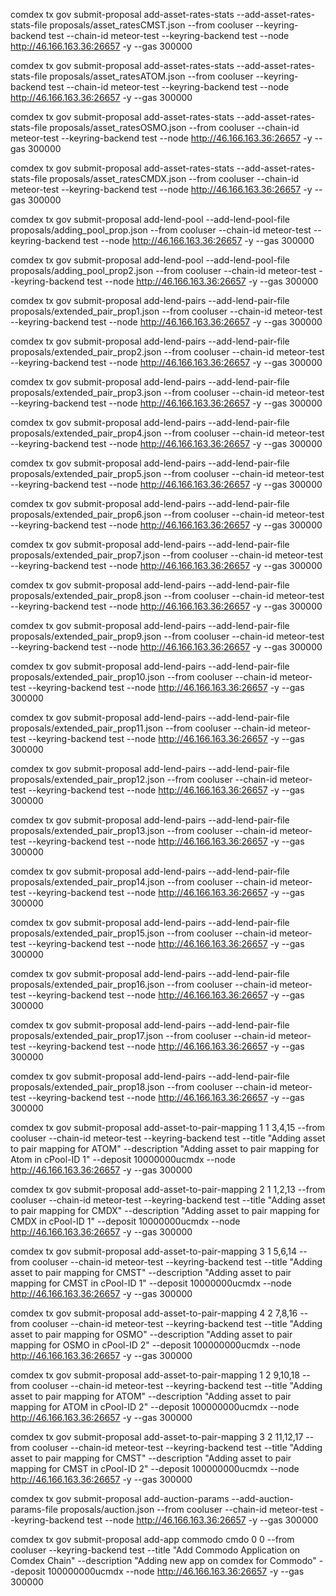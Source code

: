 
comdex tx gov submit-proposal add-asset-rates-stats --add-asset-rates-stats-file proposals/asset_ratesCMST.json --from cooluser --keyring-backend test --chain-id meteor-test --keyring-backend test --node http://46.166.163.36:26657 -y --gas 300000

comdex tx gov submit-proposal add-asset-rates-stats --add-asset-rates-stats-file proposals/asset_ratesATOM.json --from cooluser --keyring-backend test --chain-id meteor-test --keyring-backend test --node http://46.166.163.36:26657 -y --gas 300000

comdex tx gov submit-proposal add-asset-rates-stats --add-asset-rates-stats-file proposals/asset_ratesOSMO.json --from cooluser --chain-id meteor-test --keyring-backend test --node http://46.166.163.36:26657 -y --gas 300000

comdex tx gov submit-proposal add-asset-rates-stats --add-asset-rates-stats-file proposals/asset_ratesCMDX.json --from cooluser --chain-id meteor-test --keyring-backend test --node http://46.166.163.36:26657 -y --gas 300000



comdex tx gov submit-proposal add-lend-pool --add-lend-pool-file proposals/adding_pool_prop.json --from cooluser --chain-id meteor-test --keyring-backend test --node http://46.166.163.36:26657 -y --gas 300000

comdex tx gov submit-proposal add-lend-pool --add-lend-pool-file proposals/adding_pool_prop2.json --from cooluser --chain-id meteor-test --keyring-backend test  --node http://46.166.163.36:26657 -y --gas 300000



comdex tx gov submit-proposal add-lend-pairs --add-lend-pair-file proposals/extended_pair_prop1.json --from cooluser --chain-id meteor-test --keyring-backend test --node http://46.166.163.36:26657 -y --gas 300000

comdex tx gov submit-proposal add-lend-pairs --add-lend-pair-file proposals/extended_pair_prop2.json --from cooluser --chain-id meteor-test --keyring-backend test --node http://46.166.163.36:26657 -y --gas 300000

comdex tx gov submit-proposal add-lend-pairs --add-lend-pair-file proposals/extended_pair_prop3.json --from cooluser --chain-id meteor-test --keyring-backend test --node http://46.166.163.36:26657 -y --gas 300000

comdex tx gov submit-proposal add-lend-pairs --add-lend-pair-file proposals/extended_pair_prop4.json --from cooluser --chain-id meteor-test --keyring-backend test --node http://46.166.163.36:26657 -y --gas 300000

comdex tx gov submit-proposal add-lend-pairs --add-lend-pair-file proposals/extended_pair_prop5.json --from cooluser --chain-id meteor-test --keyring-backend test --node http://46.166.163.36:26657 -y --gas 300000

comdex tx gov submit-proposal add-lend-pairs --add-lend-pair-file proposals/extended_pair_prop6.json --from cooluser --chain-id meteor-test --keyring-backend test --node http://46.166.163.36:26657 -y --gas 300000

comdex tx gov submit-proposal add-lend-pairs --add-lend-pair-file proposals/extended_pair_prop7.json --from cooluser --chain-id meteor-test --keyring-backend test --node http://46.166.163.36:26657 -y --gas 300000

comdex tx gov submit-proposal add-lend-pairs --add-lend-pair-file proposals/extended_pair_prop8.json --from cooluser --chain-id meteor-test --keyring-backend test --node http://46.166.163.36:26657 -y --gas 300000

comdex tx gov submit-proposal add-lend-pairs --add-lend-pair-file proposals/extended_pair_prop9.json --from cooluser --chain-id meteor-test --keyring-backend test --node http://46.166.163.36:26657 -y --gas 300000

comdex tx gov submit-proposal add-lend-pairs --add-lend-pair-file proposals/extended_pair_prop10.json --from cooluser --chain-id meteor-test --keyring-backend test --node http://46.166.163.36:26657 -y --gas 300000

comdex tx gov submit-proposal add-lend-pairs --add-lend-pair-file proposals/extended_pair_prop11.json --from cooluser --chain-id meteor-test --keyring-backend test --node http://46.166.163.36:26657 -y --gas 300000

comdex tx gov submit-proposal add-lend-pairs --add-lend-pair-file proposals/extended_pair_prop12.json --from cooluser --chain-id meteor-test --keyring-backend test --node http://46.166.163.36:26657 -y --gas 300000

comdex tx gov submit-proposal add-lend-pairs --add-lend-pair-file proposals/extended_pair_prop13.json --from cooluser --chain-id meteor-test --keyring-backend test --node http://46.166.163.36:26657 -y --gas 300000

comdex tx gov submit-proposal add-lend-pairs --add-lend-pair-file proposals/extended_pair_prop14.json --from cooluser --chain-id meteor-test --keyring-backend test --node http://46.166.163.36:26657 -y --gas 300000

comdex tx gov submit-proposal add-lend-pairs --add-lend-pair-file proposals/extended_pair_prop15.json --from cooluser --chain-id meteor-test --keyring-backend test --node http://46.166.163.36:26657 -y --gas 300000

comdex tx gov submit-proposal add-lend-pairs --add-lend-pair-file proposals/extended_pair_prop16.json --from cooluser --chain-id meteor-test --keyring-backend test --node http://46.166.163.36:26657 -y --gas 300000

comdex tx gov submit-proposal add-lend-pairs --add-lend-pair-file proposals/extended_pair_prop17.json --from cooluser --chain-id meteor-test --keyring-backend test --node http://46.166.163.36:26657 -y --gas 300000

comdex tx gov submit-proposal add-lend-pairs --add-lend-pair-file proposals/extended_pair_prop18.json --from cooluser --chain-id meteor-test --keyring-backend test --node http://46.166.163.36:26657 -y --gas 300000


comdex tx gov submit-proposal add-asset-to-pair-mapping  1 1 3,4,15 --from cooluser --chain-id meteor-test --keyring-backend test --title "Adding asset to pair mapping for ATOM" --description "Adding asset to pair mapping for Atom in cPool-ID 1" --deposit 10000000ucmdx --node http://46.166.163.36:26657 -y --gas 300000

comdex tx gov submit-proposal add-asset-to-pair-mapping 2 1 1,2,13 --from cooluser --chain-id meteor-test --keyring-backend test --title "Adding asset to pair mapping for CMDX" --description "Adding asset to pair mapping for CMDX in cPool-ID 1" --deposit 10000000ucmdx --node http://46.166.163.36:26657 -y --gas 300000

comdex tx gov submit-proposal add-asset-to-pair-mapping 3 1 5,6,14 --from cooluser --chain-id meteor-test --keyring-backend test --title "Adding asset to pair mapping for CMST" --description "Adding asset to pair mapping for CMST in cPool-ID 1" --deposit 10000000ucmdx --node http://46.166.163.36:26657 -y --gas 300000

comdex tx gov submit-proposal add-asset-to-pair-mapping 4 2 7,8,16 --from cooluser --chain-id meteor-test --keyring-backend test --title "Adding asset to pair mapping for OSMO" --description "Adding asset to pair mapping for OSMO in cPool-ID 2" --deposit 100000000ucmdx --node http://46.166.163.36:26657 -y --gas 300000

comdex tx gov submit-proposal add-asset-to-pair-mapping 1 2 9,10,18 --from cooluser --chain-id meteor-test --keyring-backend test --title "Adding asset to pair mapping for ATOM" --description "Adding asset to pair mapping for ATOM in cPool-ID 2" --deposit 100000000ucmdx --node http://46.166.163.36:26657 -y --gas 300000

comdex tx gov submit-proposal add-asset-to-pair-mapping 3 2 11,12,17 --from cooluser --chain-id meteor-test --keyring-backend test --title "Adding asset to pair mapping for CMST" --description "Adding asset to pair mapping for CMST in cPool-ID 2" --deposit 100000000ucmdx --node http://46.166.163.36:26657 -y --gas 300000


comdex tx gov submit-proposal add-auction-params --add-auction-params-file proposals/auction.json --from cooluser --chain-id meteor-test --keyring-backend test --node http://46.166.163.36:26657 -y --gas 300000


comdex tx gov submit-proposal add-app commodo cmdo 0 0 --from cooluser  --keyring-backend test --title "Add Commodo Application on Comdex Chain" --description "Adding new app on comdex for Commodo" --deposit 100000000ucmdx --node http://46.166.163.36:26657 -y --gas 300000
